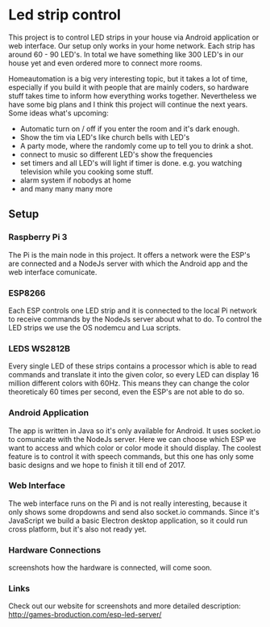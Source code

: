 # Led strip control
This project is to control LED strips in your house via Android application or web interface. Our setup only works in your home network. Each strip has around 60 - 90 LED's. In total we have something like 300 LED's in our house yet and even ordered more to connect more rooms.

Homeautomation is a big very interesting topic, but it takes a lot of time, especially if you build it with people that are mainly coders, so hardware stuff takes time to inform how everything works together. Nevertheless we have some big plans and I think this project will continue the next years. Some ideas what's upcoming:
* Automatic turn on / off if you enter the room and it's dark enough.
* Show the tim via LED's like church bells with LED's
* A party mode, where the randomly come up to tell you to drink a shot.
* connect to music so different LED's show the frequencies
* set timers and all LED's will light if timer is done. e.g. you watching television while you cooking some stuff.
* alarm system if nobodys at home
* and many many many more

## Setup
### Raspberry Pi 3
The Pi is the main node in this project. It offers a network were the ESP's are connected and a NodeJs server with which the Android app and the web interface comunicate.

### ESP8266
Each ESP controls one LED strip and it is connected to the local Pi network to receive commands by the NodeJs server about what to do. To control the LED strips we use the OS nodemcu and Lua scripts.

### LEDS WS2812B
Every single LED of these strips contains a processor which is able to read commands and translate it into the given color, so every LED can display 16 million different colors with 60Hz. This means they can change the color theoreticaly 60 times per second, even the ESP's are not able to do so.

### Android Application
The app is written in Java so it's only available for Android. It uses socket.io to comunicate with the NodeJs server. Here we can choose which ESP we want to access and which color or color mode it should display. The coolest feature is to control it with speech commands, but this one has only some basic designs and we hope to finish it till end of 2017.

### Web Interface
The web interface runs on the Pi and is not really interesting, because it only shows some dropdowns and send also socket.io commands. Since it's JavaScript we build a basic Electron desktop application, so it could run cross platform, but it's also not ready yet.

### Hardware Connections
screenshots how the hardware is connected, will come soon.

### Links
Check out our website for screenshots and more detailed description: http://games-broduction.com/esp-led-server/
